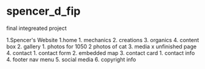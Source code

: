 # spencer_d_fip
final integreated project

1.Spencer's Website
    1.home
        1. mechanics
        2. creations
        3. organics
        4. content box
    2. gallery
        1. photos for 1050
        2 photos of cat
    3. media
        x unfinished page
    4. contact
        1. contact form
        2. embedded map
        3. contact card
            1. contact info
        4. footer nav menu
        5. social media
        6. copyright info
